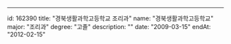 ---
id: 162390
title: "경북생활과학고등학교 조리과"
name: "경북생활과학고등학교"
major: "조리과"
degree: "고졸"
description: ""
date: "2009-03-15"
endAt: "2012-02-15"